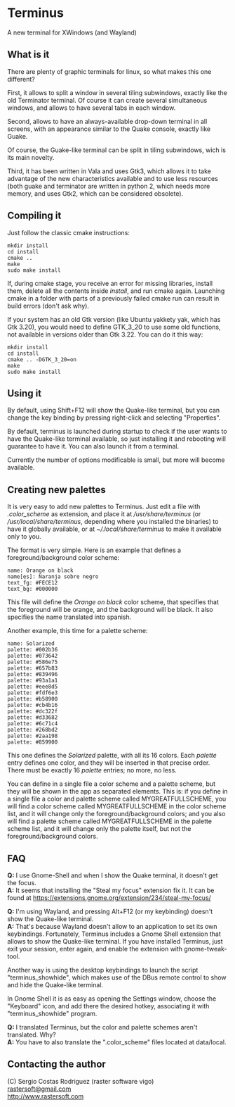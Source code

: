 # Terminus #

A new terminal for XWindows (and Wayland)

## What is it ##

There are plenty of graphic terminals for linux, so what makes this one different?

First, it allows to split a window in several tiling subwindows, exactly like the old
Terminator terminal. Of course it can create several simultaneous windows, and allows
to have several tabs in each window.

Second, allows to have an always-available drop-down terminal in all screens, with an
appearance similar to the Quake console, exactly like Guake.

Of course, the Guake-like terminal can be split in tiling subwindows, wich is its main
novelty.

Third, it has been written in Vala and uses Gtk3, which allows it to take advantage
of the new characteristics available and to use less resources (both guake and terminator
are written in python 2, which needs more memory, and uses Gtk2, which can be considered
obsolete).

## Compiling it ##

Just follow the classic cmake instructions:

    mkdir install
    cd install
    cmake ..
    make
    sudo make install

If, during cmake stage, you receive an error for missing libraries, install them,
delete all the contents inside *install*, and run cmake again. Launching cmake
in a folder with parts of a previously failed cmake run can result in build errors
(don't ask why).

If your system has an old Gtk version (like Ubuntu yakkety yak, which has Gtk 3.20),
you would need to define GTK_3_20 to use some old functions, not available in versions
older than Gtk 3.22. You can do it this way:

    mkdir install
    cd install
    cmake .. -DGTK_3_20=on
    make
    sudo make install

## Using it ##

By default, using Shift+F12 will show the Quake-like terminal, but you can change
the key binding by pressing right-click and selecting "Properties".

By default, terminus is launched during startup to check if the user wants to have
the Quake-like terminal available, so just installing it and rebooting will guarantee
to have it. You can also launch it from a terminal.

Currently the number of options modificable is small, but more will become available.

## Creating new palettes ##

It is very easy to add new palettes to Terminus. Just edit a file with *.color_scheme*
as extension, and place it at */usr/share/terminus* (or */usr/local/share/terminus*,
depending where you installed the binaries) to have it globally available, or at
*~/.local/share/terminus* to make it available only to you.

The format is very simple. Here is an example that defines a foreground/background
color scheme:

    name: Orange on black
    name[es]: Naranja sobre negro
    text_fg: #FECE12
    text_bg: #000000

This file will define the *Orange on black* color scheme, that specifies that the
foreground will be orange, and the background will be black. It also specifies the name
translated into spanish.

Another example, this time for a palette scheme:

    name: Solarized
    palette: #002b36
    palette: #073642
    palette: #586e75
    palette: #657b83
    palette: #839496
    palette: #93a1a1
    palette: #eee8d5
    palette: #fdf6e3
    palette: #b58900
    palette: #cb4b16
    palette: #dc322f
    palette: #d33682
    palette: #6c71c4
    palette: #268bd2
    palette: #2aa198
    palette: #859900

This one defines the *Solarized* palette, with all its 16 colors. Each *palette*
entry defines one color, and they will be inserted in that precise order. There
must be exactly 16 *palette* entries; no more, no less.

You can define in a single file a color scheme and a palette scheme, but they will
be shown in the app as separated elements. This is: if you define in a single file
a color and palette scheme called MYGREATFULLSCHEME, you will find a color scheme
called MYGREATFULLSCHEME in the color scheme list, and it will change only the
foreground/background colors; and you also will find a palette scheme called
MYGREATFULLSCHEME in the palette scheme list, and it will change only the palette
itself, but not the foreground/background colors.

## FAQ ##

**Q:** I use Gnome-Shell and when I show the Quake terminal, it doesn't get the focus.  
**A:** It seems that installing the "Steal my focus" extension fix it. It can be found at
https://extensions.gnome.org/extension/234/steal-my-focus/

**Q:** I'm using Wayland, and pressing Alt+F12 (or my keybinding) doesn't show the Quake-like
terminal.  
**A:** That's because Wayland doesn't allow to an application to set its own keybindings.
Fortunately, Terminus includes a Gnome Shell extension that allows to show the Quake-like
terminal. If you have installed Terminus, just exit your session, enter again, and enable
the extension with gnome-tweak-tool.

Another way is using the desktop keybindings to launch the script "terminus_showhide",
which makes use of the DBus remote control to show and hide the Quake-like terminal.

In Gnome Shell it is as easy as opening the Settings window, choose the "Keyboard" icon,
and add there the desired hotkey, associating it with "terminus_showhide" program.

**Q:** I translated Terminus, but the color and palette schemes aren't translated. Why?  
**A:** You have to also translate the ".color_scheme" files located at data/local.

## Contacting the author ##

(C) Sergio Costas Rodriguez (raster software vigo)  
rastersoft@gmail.com  
http://www.rastersoft.com  
